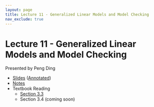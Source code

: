 ```yaml
---
layout: page
title: Lecture 11 - Generalized Linear Models and Model Checking
nav_exclude: true
---
```


# Lecture 11 - Generalized Linear Models and Model Checking

Presented by Peng Ding

- [Slides](https://drive.google.com/file/d/1vdUeqct0Q6pIwaSVNEu0yqzSSdCHfCW7/view?usp=sharing) ([Annotated](https://drive.google.com/file/d/1-gh5hV3jzneA-yWBJMaieGPQ5TgkytG_/view?usp=sharing))
- [Notes](https://drive.google.com/file/d/1Nl8nNloN2HNqCdomf3Pge19F3HYhposP/view?usp=sharing)
- Textbook Reading
  - [Section 3.3](https://data102.org/ds-102-book/content/chapters/03/03_glms.html)
  - Section 3.4 (coming soon)
